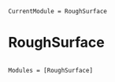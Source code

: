```@meta
CurrentModule = RoughSurface
```

# RoughSurface

```@index
```

```@autodocs
Modules = [RoughSurface]
```
